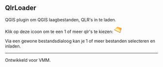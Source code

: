 QlrLoader
----------

QGIS plugin om QGIS laagbestanden, QLR's in te laden.

Klik op deze icoon om te een 1 of meer qlr's te kiezen: ![](icon.png)

Via een gewone bestandsdialoog kan je 1 of meer bestanden selecteren en inladen.

----
Ontwikkeld voor VMM.